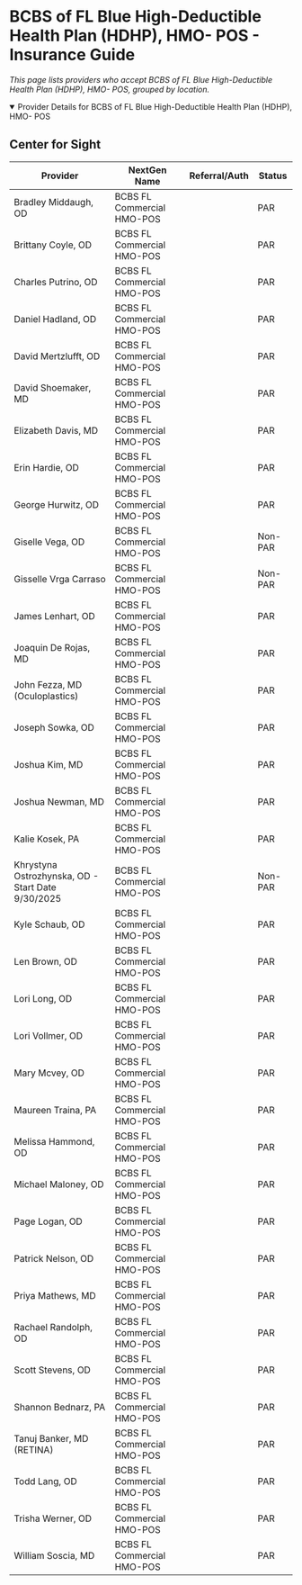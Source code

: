 # BCBS of FL Blue High-Deductible Health Plan (HDHP), HMO- POS - Insurance Guide

*This page lists providers who accept BCBS of FL Blue High-Deductible Health Plan (HDHP), HMO- POS, grouped by location.*

<details open><summary>Provider Details for BCBS of FL Blue High-Deductible Health Plan (HDHP), HMO- POS</summary>

## Center for Sight

| Provider | NextGen Name | Referral/Auth | Status |
|----------|-------------|--------------|--------|
| Bradley Middaugh, OD | BCBS FL Commercial HMO-POS |  | PAR |
| Brittany Coyle, OD | BCBS FL Commercial HMO-POS |  | PAR |
| Charles Putrino, OD | BCBS FL Commercial HMO-POS |  | PAR |
| Daniel Hadland, OD | BCBS FL Commercial HMO-POS |  | PAR |
| David Mertzlufft, OD | BCBS FL Commercial HMO-POS |  | PAR |
| David Shoemaker, MD | BCBS FL Commercial HMO-POS |  | PAR |
| Elizabeth Davis, MD | BCBS FL Commercial HMO-POS |  | PAR |
| Erin Hardie, OD | BCBS FL Commercial HMO-POS |  | PAR |
| George Hurwitz, OD | BCBS FL Commercial HMO-POS |  | PAR |
| Giselle Vega, OD | BCBS FL Commercial HMO-POS |  | Non-PAR |
| Gisselle Vrga Carraso | BCBS FL Commercial HMO-POS |  | Non-PAR |
| James Lenhart, OD | BCBS FL Commercial HMO-POS |  | PAR |
| Joaquin De Rojas, MD | BCBS FL Commercial HMO-POS |  | PAR |
| John Fezza, MD (Oculoplastics) | BCBS FL Commercial HMO-POS |  | PAR |
| Joseph Sowka, OD | BCBS FL Commercial HMO-POS |  | PAR |
| Joshua Kim, MD | BCBS FL Commercial HMO-POS |  | PAR |
| Joshua Newman, MD | BCBS FL Commercial HMO-POS |  | PAR |
| Kalie Kosek, PA | BCBS FL Commercial HMO-POS |  | PAR |
| Khrystyna Ostrozhynska, OD - Start Date 9/30/2025 | BCBS FL Commercial HMO-POS |  | Non-PAR |
| Kyle Schaub, OD | BCBS FL Commercial HMO-POS |  | PAR |
| Len Brown, OD | BCBS FL Commercial HMO-POS |  | PAR |
| Lori Long, OD | BCBS FL Commercial HMO-POS |  | PAR |
| Lori Vollmer, OD | BCBS FL Commercial HMO-POS |  | PAR |
| Mary Mcvey, OD | BCBS FL Commercial HMO-POS |  | PAR |
| Maureen Traina, PA | BCBS FL Commercial HMO-POS |  | PAR |
| Melissa Hammond, OD | BCBS FL Commercial HMO-POS |  | PAR |
| Michael Maloney, OD | BCBS FL Commercial HMO-POS |  | PAR |
| Page Logan, OD | BCBS FL Commercial HMO-POS |  | PAR |
| Patrick Nelson, OD | BCBS FL Commercial HMO-POS |  | PAR |
| Priya Mathews, MD | BCBS FL Commercial HMO-POS |  | PAR |
| Rachael Randolph, OD | BCBS FL Commercial HMO-POS |  | PAR |
| Scott Stevens, OD | BCBS FL Commercial HMO-POS |  | PAR |
| Shannon Bednarz, PA | BCBS FL Commercial HMO-POS |  | PAR |
| Tanuj Banker, MD (RETINA) | BCBS FL Commercial HMO-POS |  | PAR |
| Todd Lang, OD | BCBS FL Commercial HMO-POS |  | PAR |
| Trisha Werner, OD | BCBS FL Commercial HMO-POS |  | PAR |
| William Soscia, MD | BCBS FL Commercial HMO-POS |  | PAR |

</details>

